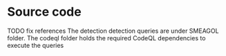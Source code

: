 # Source code

TODO fix references
The detection detection queries are under SMEAGOL folder.
The codeql folder holds the required CodeQL dependencies to execute the queries
